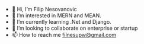 - 👋 Hi, I’m Filip Nesovanovic
- 👀 I’m interested in MERN and MEAN.
- 🌱 I’m currently learning .Net and Django.
- 💞️ I’m looking to collaborate on enterprise or startup
- 📫 How to reach me filnesupw@gmail.com
